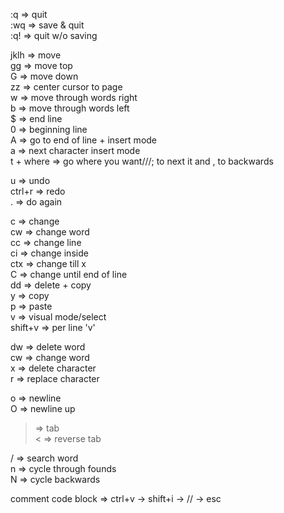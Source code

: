 :q => quit  
:wq => save & quit  
:q! => quit w/o saving

jklh => move  
gg => move top  
G => move down  
zz => center cursor to page  
w => move through words right  
b => move through words left  
$ => end line  
0 => beginning line  
A => go to end of line + insert mode  
a => next character insert mode  
t + where => go where you want///; to next it and , to backwards

u => undo  
ctrl+r => redo  
. => do again

c => change  
 cw => change word  
 cc => change line  
 ci => change inside  
 ctx => change till x  
C => change until end of line  
dd => delete + copy  
y => copy  
p => paste  
v => visual mode/select  
shift+v => per line 'v'

dw => delete word  
cw => change word  
x => delete character  
r => replace character

o => newline  
O => newline up

> => tab  
< => reverse tab

/ => search word  
 n => cycle through founds  
 N => cycle backwards

comment code block => ctrl+v -> shift+i -> // -> esc
